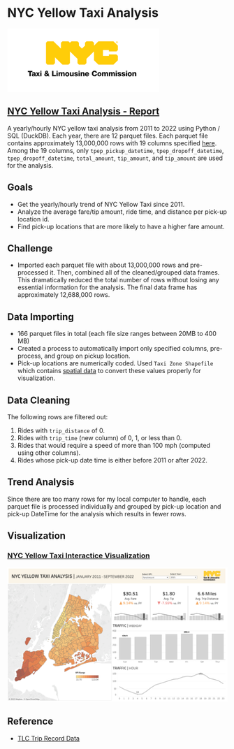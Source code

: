 # NYC Yellow Taxi Analysis

![logo](./viz/nyc-tlc-logo.png)

## [NYC Yellow Taxi Analysis - Report](./preprocess.ipynb)

A yearly/hourly NYC yellow taxi analysis from 2011 to 2022 using Python / SQL (DuckDB). Each year, there are 12 parquet files. Each parquet file contains approximately 13,000,000 rows with 19 columns specified [here](https://www.nyc.gov/assets/tlc/downloads/pdf/data_dictionary_trip_records_yellow.pdf). Among the 19 columns, only `tpep_pickup_datetime`, `tpep_dropoff_datetime`, `tpep_dropoff_datetime`, `total_amount`, `tip_amount`, and `tip_amount` are used for the analysis.

## Goals

- Get the yearly/hourly trend of NYC Yellow Taxi since 2011.
- Analyze the average fare/tip amount, ride time, and distance per pick-up location id.
- Find pick-up locations that are more likely to have a higher fare amount.

## Challenge

- Imported each parquet file with about 13,000,000 rows and pre-processed it. Then, combined all of the cleaned/grouped data frames. This dramatically reduced the total number of rows without losing any essential information for the analysis. The final data frame has approximately 12,688,000 rows.

## Data Importing

- 166 parquet files in total (each file size ranges between 20MB to 400 MB)
- Created a process to automatically import only specified columns, pre-process, and group on pickup location. 
- Pick-up locations are numerically coded. Used `Taxi Zone Shapefile` which contains [spatial data](https://d37ci6vzurychx.cloudfront.net/misc/taxi_zones.zip) to convert these values properly for visualization.

## Data Cleaning

The following rows are filtered out:

1. Rides with `trip_distance` of 0.
2. Rides with `trip_time` (new column) of 0, 1, or less than 0.
3. Rides that would require a speed of more than 100 mph (computed using other columns).
4. Rides whose pick-up date time is either before 2011 or after 2022.

## Trend Analysis

Since there are too many rows for my local computer to handle, each parquet file is processed individually and grouped by pick-up location and pick-up DateTime for the analysis which results in fewer rows.

## Visualization

### [NYC Yellow Taxi Interactice Visualization](https://public.tableau.com/app/profile/junhyeok.park/viz/NYCYellowTaxiAnalysis_16733749237460/NYCTraffic)

![viz-1](./viz/viz-nyc.png)

## Reference

- [TLC Trip Record Data](https://www.nyc.gov/site/tlc/about/tlc-trip-record-data.page)
